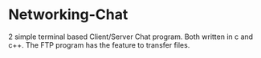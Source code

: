 # Networking-Chat

2 simple terminal based Client/Server Chat program.
Both written in c and c++.
The FTP program has the feature to transfer files.
